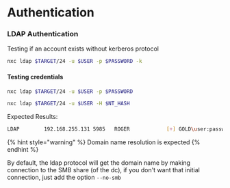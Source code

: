 # Authentication

### LDAP Authentication

Testing if an account exists without kerberos protocol

```bash
nxc ldap $TARGET/24 -u $USER -p $PASSWORD -k
```

#### Testing credentials

```bash
nxc ldap $TARGET/24 -u $USER -p $PASSWORD
```

```bash
nxc ldap $TARGET/24 -u $USER -H $NT_HASH
```

Expected Results:

```bash
LDAP        192.168.255.131 5985   ROGER            [+] GOLD\user:password
```

{% hint style="warning" %}
Domain name resolution is expected
{% endhint %}

By default, the ldap protocol will get the domain name by making connection to the SMB share (of the dc), if you don't want that initial connection, just add the option `--no-smb`
